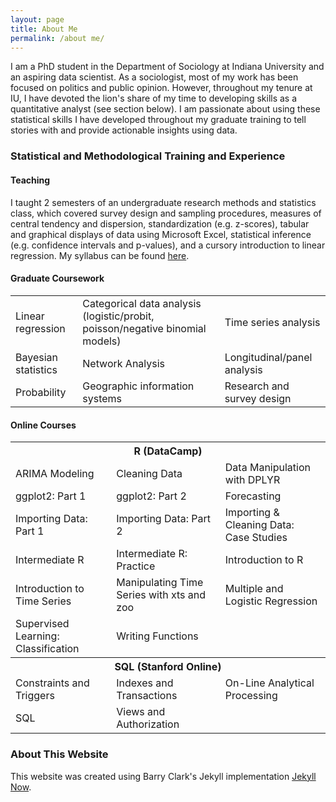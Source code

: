 ```yaml
---
layout: page
title: About Me
permalink: /about me/
---
```


I am a PhD student in the Department of Sociology at Indiana University and an aspiring data scientist. As a sociologist, most of my work has been focused on politics and public opinion. However, throughout my tenure at IU, I have devoted the lion's share of my time to developing skills as a quantitative analyst (see section below). I am passionate about using these statistical skills I have developed throughout my graduate training to tell stories with and provide actionable insights using data.  

### Statistical and Methodological Training and Experience
#### Teaching
I taught 2 semesters of an undergraduate research methods and statistics class, which covered survey design and sampling procedures, measures of central tendency and dispersion, standardization (e.g. z-scores), tabular and graphical displays of data using Microsoft Excel, statistical inference (e.g. confidence intervals and p-values), and a cursory introduction to linear regression. My syllabus can be found [here](https://iu.app.box.com/file/283732193861).

#### Graduate Coursework
<table class="tg">
  <tr>
    <td> Linear regression </td>
    <td> Categorical data analysis (logistic/probit, poisson/negative binomial models) </td>
    <td> Time series analysis </td>
  </tr>
    <td> Bayesian statistics </td>
    <td> Network Analysis </td>
    <td> Longitudinal/panel analysis </td>
  <tr>
    <td> Probability </td>
    <td> Geographic information systems </td>
    <td> Research and survey design </td>
  </tr>
  <tr>
  </tr>
</table>

#### Online Courses 
<table class="tg">
  <tr>
    <th class="tg-us36" colspan="3"> R (DataCamp) </th>
  </tr>
  <tr>
    <td class="tg-us36"> ARIMA Modeling </td>
    <td class="tg-us36"> Cleaning Data </td>
    <td class="tg-us36"> Data Manipulation with DPLYR </td>
  </tr>
  <tr>
    <td class="tg-us36"> ggplot2: Part 1 </td>
    <td class="tg-us36"> ggplot2: Part 2 </td>
    <td class="tg-us36"> Forecasting </td>
  </tr>
  <tr>
    <td class="tg-yw4l"> Importing Data: Part 1 </td>
    <td class="tg-yw4l"> Importing Data: Part 2 </td>
    <td class="tg-yw4l"> Importing & Cleaning Data: Case Studies </td>
  </tr>
  <tr>
    <td class="tg-yw4l"> Intermediate R </td>
    <td class="tg-yw4l"> Intermediate R: Practice </td>
    <td class="tg-yw4l"> Introduction to R </td>
  </tr>
  <tr>
    <td class="tg-yw4l"> Introduction to Time Series </td>
    <td class="tg-yw4l"> Manipulating Time Series with xts and zoo </td>
    <td class="tg-yw4l"> Multiple and Logistic Regression </td>
  </tr>
   <tr>
    <td class="tg-yw4l"> Supervised Learning: Classification </td>
    <td class="tg-yw4l"> Writing Functions </td>
    <td class="tg-yw4l"></td>
  </tr>
  <tr>
    <th class="tg-yw4l" colspan="3"> SQL (Stanford Online) </th>
  </tr>
  <tr>
    <td class="tg-yw4l"> Constraints and Triggers </td>
    <td class="tg-yw4l"> Indexes and Transactions </td>
    <td class="tg-yw4l"> On-Line Analytical Processing </td>
  </tr>
  <tr>
    <td class="tg-yw4l"> SQL </td>
    <td class="tg-yw4l"> Views and Authorization </td>
  </tr> 
</table>


### About This Website
This website was created using Barry Clark's Jekyll implementation [Jekyll Now](https://github.com/barryclark/jekyll-now). 

